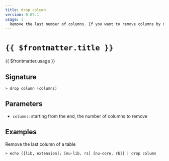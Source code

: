 ```yaml
---
title: drop column
version: 0.69.1
usage: |
  Remove the last number of columns. If you want to remove columns by name, try 'reject'.
---
```


# <code>{{ $frontmatter.title }}</code>

<div style='white-space: pre-wrap;'>{{ $frontmatter.usage }}</div>

## Signature

```> drop column (columns)```

## Parameters

 -  `columns`: starting from the end, the number of columns to remove

## Examples

Remove the last column of a table
```shell
> echo [[lib, extension]; [nu-lib, rs] [nu-core, rb]] | drop column
```

